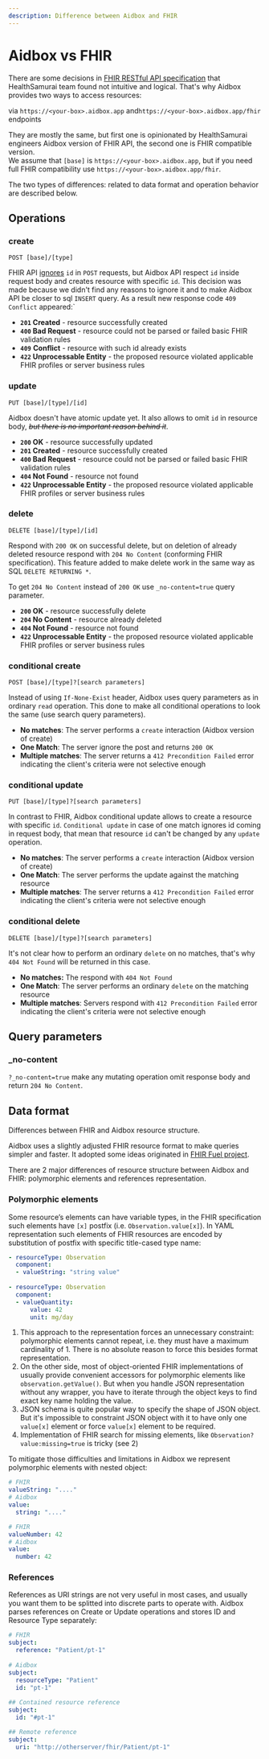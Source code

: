 ```yaml
---
description: Difference between Aidbox and FHIR
---
```


# Aidbox vs FHIR

There are some decisions in [FHIR RESTful API specification](https://www.hl7.org/fhir/http.html) that HealthSamurai team found not intuitive and logical. That's why Aidbox provides two ways to access resources:

via `https://<your-box>.aidbox.app` and`https://<your-box>.aidbox.app/fhir` endpoints

They are mostly the same, but first one is opinionated by HealthSamurai engineers Aidbox version of FHIR API, the second one is FHIR compatible version.  
We assume that `[base]` is `https://<your-box>.aidbox.app`, but if you need full FHIR compatibility use `https://<your-box>.aidbox.app/fhir`.  


The two types of differences: related to data format and operation behavior are described below.

## Operations

### create

```http
POST [base]/[type]
```

FHIR API [ignores](https://www.hl7.org/fhir/http.html#create) `id` in `POST` requests, but Aidbox API respect `id` inside request body and creates resource with specific `id`. This decision was made because we didn't find any reasons to ignore it and to make Aidbox API be closer to sql `INSERT` query. As a result new response code `409 Conflict` appeared:\`

* **`201` Created** - resource successfully created
* **`400` Bad Request** - resource could not be parsed or failed basic FHIR validation rules
* **`409`** **Conflict** - resource with such id already exists
* **`422` Unprocessable Entity** - the proposed resource violated applicable FHIR profiles or server business rules

### update

```http
PUT [base]/[type]/[id]
```

Aidbox doesn't have atomic update yet. It also allows to omit `id` in resource body, ~~_but there is no important reason behind it_~~.

* **`200` OK** - resource successfully updated
* **`201` Created** - resource successfully created
* **`400` Bad Request** - resource could not be parsed or failed basic FHIR validation rules
* **`404` Not Found** - resource not found
* **`422` Unprocessable Entity** - the proposed resource violated applicable FHIR profiles or server business rules

### delete

```
DELETE [base]/[type]/[id]
```

Respond with `200 OK` on successful delete, but on deletion of already deleted resource respond with `204 No Content` \(conforming FHIR specification\). This feature added to make delete work in the same way as SQL `DELETE RETURNING *`.

To get `204 No Content` instead of `200 OK` use `_no-content=true` query parameter. 

* **`200` OK** - resource successfully delete
* **`204` No Content** - resource already deleted
* **`404` Not Found** - resource not found
* **`422` Unprocessable Entity** - the proposed resource violated applicable FHIR profiles or server business rules

### conditional create

```
POST [base]/[type]?[search parameters]
```

Instead of using `If-None-Exist` header, Aidbox uses query parameters as in ordinary `read` operation. This done to make all conditional operations to look the same \(use search query parameters\). 

* **No matches**: The server performs a `create` interaction \(Aidbox version of create\)
* **One Match**: The server ignore the post and returns `200 OK`
* **Multiple matches**: The server returns a `412 Precondition Failed` error indicating the client's criteria were not selective enough

### conditional update

```
PUT [base]/[type]?[search parameters]
```

In contrast to FHIR, Aidbox conditional update allows to create a resource with specific `id`. `Conditional update` in case of one match ignores id coming in request body, that mean that resource `id` can't be changed by any `update` operation.

* **No matches**: The server performs a `create` interaction \(Aidbox version of create\)
* **One Match**: The server performs the update against the matching resource
* **Multiple matches**: The server returns a `412 Precondition Failed` error indicating the client's criteria were not selective enough

### conditional delete

```text
DELETE [base]/[type]?[search parameters]
```

It's not clear how to perform an ordinary `delete` on no matches, that's why `404 Not Found` will be returned in this case.

* **No matches:** The respond with `404 Not Found`
* **One Match**: The server performs an ordinary `delete` on the matching resource
* **Multiple matches**: Servers respond with `412 Precondition Failed` error indicating the client's criteria were not selective enough

## Query parameters

### \_no-content

`?_no-content=true` make any mutating operation omit response body and return `204 No Content`.

## Data format

Differences between FHIR and Aidbox resource structure.

Aidbox uses a slightly adjusted FHIR resource format to make queries simpler and faster. It adopted some ideas originated in [FHIR Fuel project](https://github.com/fhir-fuel/fhir-fuel.github.io/issues%E2%80%8B).

There are 2 major differences of resource structure between Aidbox and FHIR: polymorphic elements and references representation.

### Polymorphic elements <a id="polymorphic-elements"></a>

Some resource’s elements can have variable types, in the FHIR specification such elements have `[x]` postfix \(i.e. `Observation.value[x]`\). In YAML representation such elements of FHIR resources are encoded by substitution of postfix with specific title-cased type name:

```yaml
- resourceType: Observation
  component:
  - valueString: "string value"
  
- resourceType: Observation
  component:
  - valueQuantity:
      value: 42
      unit: mg/day
```

1. This approach to the representation forces an unnecessary constraint: polymorphic elements cannot repeat, i.e. they must have a maximum cardinality of 1. There is no absolute reason to force this besides format representation.
2. On the other side, most of object-oriented FHIR implementations of usually provide convenient accessors for polymorphic elements like `observation.getValue()`. But when you handle JSON representation without any wrapper, you have to iterate through the object keys to find exact key name holding the value.
3. JSON schema is quite popular way to specify the shape of JSON object. But it's impossible to constraint JSON object with it to have only one `value[x]` element or force `value[x]` element to be required.
4. Implementation of FHIR search for missing elements, like `Observation?value:missing=true` is tricky \(see 2\)

To mitigate those difficulties and limitations in Aidbox we represent polymorphic elements with nested object:

```yaml
# FHIR
valueString: "...."
# Aidbox
value:
  string: "...."

# FHIR
valueNumber: 42
# Aidbox
value:
  number: 42

```

### References <a id="references"></a>

References as URI strings are not very useful in most cases, and usually you want them to be splitted into discrete parts to operate with. Aidbox parses references on Create or Update operations and stores ID and Resource Type separately:

```yaml
# FHIR
subject:
  reference: "Patient/pt-1"
  
# Aidbox
subject:
  resourceType: "Patient"
  id: "pt-1"
  
## Contained resource reference
subject:
  id: "#pt-1"

## Remote reference
subject:
  uri: "http://otherserver/fhir/Patient/pt-1"

```

